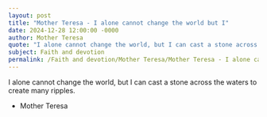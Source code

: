 ```yaml
---
layout: post
title: "Mother Teresa - I alone cannot change the world but I"
date: 2024-12-28 12:00:00 -0000
author: Mother Teresa
quote: "I alone cannot change the world, but I can cast a stone across the waters to create many ripples."
subject: Faith and devotion
permalink: /Faith and devotion/Mother Teresa/Mother Teresa - I alone cannot change the world but I
---
```


I alone cannot change the world, but I can cast a stone across the waters to create many ripples.

- Mother Teresa
